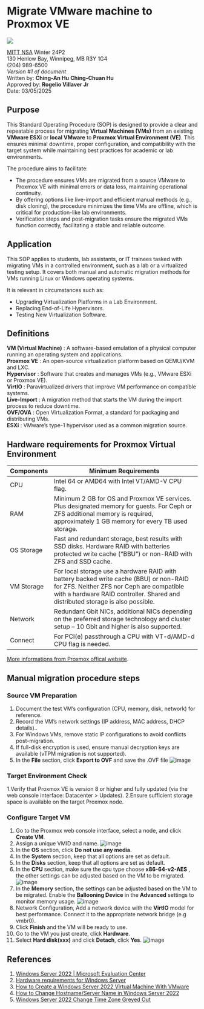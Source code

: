 #  Migrate VMware machine to Proxmox VE 
![](https://encrypted-tbn0.gstatic.com/images?q=tbn:ANd9GcTfl4UoFvHn9M4mdhpcJL_uAXgQ4WHNLbVNRkBRS8V0LDq0jITBZC12xwXaYbQ1TzTOOD8&usqp=CAU)

[MITT NSA](https://mitt.ca/programs/post-secondary-programs/2385/network-and-systems-administrator-diploma) Winter 24P2\
130 Henlow Bay, Winnipeg, MB R3Y 1G4\
(204) 989-6500\
*Version #1 of document*\
Written by:  **Ching-An Hu** **Ching-Chuan Hu**\
Approved by: **Rogelio Villaver Jr**\
Date: 03/05/2025

## Purpose
This Standard Operating Procedure (SOP) is designed  to provide a clear and repeatable process for migrating **Virtual Machines (VMs)** from an existing **VMware ESXi** or **local VMware** to **Proxmox Virtual Environment (VE)**. 
This ensures minimal downtime, proper configuration, and compatibility with the target system while maintaining best practices for academic or lab environments.

The procedure aims to facilitate:
  * The procedure ensures VMs are migrated from a source VMware to Proxmox VE with minimal errors or data loss, maintaining operational continuity.
  * By offering options like live-import and efficient manual methods (e.g., disk cloning), the procedure minimizes the time VMs are offline, which is critical for production-like lab environments.
  * Verification steps and post-migration tasks ensure the migrated VMs function correctly, facilitating a stable and reliable outcome.
    
## Application
This SOP applies to students, lab assistants, or IT trainees tasked with migrating VMs in a controlled environment, such as a lab or a virtualized testing setup. 
It covers both manual and automatic migration methods for VMs running Linux or Windows operating systems.

It is relevant in circumstances such as:
 * Upgrading Virtualization Platforms in a Lab Environment.
 * Replacing End-of-Life Hypervisors.
 * Testing New Virtualization Software.

## Definitions
**VM (Virtual Machine)** : A software-based emulation of a physical computer running an operating system and applications.\
**Proxmox VE** : An open-source virtualization platform based on QEMU/KVM and LXC.\
**Hypervisor** : Software that creates and manages VMs (e.g., VMware ESXi or Proxmox VE).\
**VirtIO** : Paravirtualized drivers that improve VM performance on compatible systems.\
**Live-Import** : A migration method that starts the VM during the import process to reduce downtime.\
**OVF/OVA** : Open Virtualization Format, a standard for packaging and distributing VMs.\
**ESXi** : VMware’s type-1 hypervisor used as a common migration source.


## Hardware requirements for Proxmox Virtual Environment
|Components     |Minimum Requirements    |
|---------------|------------------------|
|CPU            |Intel 64 or AMD64 with Intel VT/AMD-V CPU flag. | 
|RAM            |Minimum 2 GB for OS and Proxmox VE services. Plus designated memory for guests. For Ceph or ZFS additional memory is required, approximately 1 GB memory for every TB used storage. |
|OS Storage        |Fast and redundant storage, best results with SSD disks. Hardware RAID with batteries protected write cache (“BBU”) or non-RAID with ZFS and SSD cache.|
|VM Storage        |For local storage use a hardware RAID with battery backed write cache (BBU) or non-RAID for ZFS. Neither ZFS nor Ceph are compatible with a hardware RAID controller. Shared and distributed storage is also possible.|
|Network        |Redundant Gbit NICs, additional NICs depending on the preferred storage technology and cluster setup – 10 Gbit and higher is also supported. |
|Connect|For PCI(e) passthrough a CPU with VT-d/AMD-d CPU flag is needed.|

[More informations from Proxmox offical website](https://www.proxmox.com/en/products/proxmox-virtual-environment/requirements).

## Manual migration procedure steps
### Source VM Preparation
1. Document the test VM’s configuration (CPU, memory, disk, network) for reference.
2. Record the VM’s network settings (IP address, MAC address, DHCP details)..  
3. For Windows VMs, remove static IP configurations to avoid conflicts post-migration.
4. If full-disk encryption is used, ensure manual decryption keys are available (vTPM migration is not supported).
5. In the **File** section, click **Export to OVF** and save the .OVF file
![image](https://github.com/user-attachments/assets/2e6c0342-0dc4-4832-ac88-c45e9ffbe217)

### Target Environment Check
1.Verify that Proxmox VE is version 8 or higher and fully updated (via the web console interface: Datacenter > Updates).
2.Ensure sufficient storage space is available on the target Proxmox node.

### Configure Target VM 
1. Go to the Proxmox web console interface, select a node, and click **Create VM**.
2. Assign a unique VMID and name.
![image](https://github.com/user-attachments/assets/8610ea7f-4fa6-443d-b2b5-ef9497ad1cbd)
3. In the **OS** section, click **Do not use any media**. 
4. In the **System** section, keep that all options are set as default.
5. In the **Disks** section, keep that all options are set as default.
6. In the **CPU** section, make sure the cpu type choose **x86-64-v2-AES** , the other settings can be adjusted based on the VM to be migrated.
![image](https://github.com/user-attachments/assets/04ab5fa7-89aa-43b6-8e3f-6b24daaf6132)
7. In the **Memory** section, the settings can be adjusted based on the VM to be migrated. Enable the **Ballooning Device** in the **Advanced** settings to monitor memory usage.
![image](https://github.com/user-attachments/assets/3da3123d-14ad-45fa-9229-4084868b8ec8)
8. Network Configuration, Add a network device with the **VirtIO** model for best performance. Connect it to the appropriate network bridge (e.g vmbr0).
9. Click **Finish** and the VM will be ready to use.
10. Go to the VM you just create, click **Hardware**.
11. Select **Hard disk(xxx)** and click **Detach**, click **Yes**.
![image](https://github.com/user-attachments/assets/38efc4e1-9750-4d4f-8251-f0323768f175)








## References
1. [Windows Server 2022 | Microsoft Evaluation Center](https://www.microsoft.com/en-us/evalcenter/evaluate-windows-server-2022)
2. [Hardware requirements for Windows Server](https://learn.microsoft.com/en-us/windows-server/get-started/hardware-requirements?tabs=cpu&pivots=windows-server-2025)
3. [How to Create a Windows Server 2022 Virtual Machine With VMware](https://www.youtube.com/watch?v=II-a79HFQtQ)
4. [How to Change Hostname/Server Name in Windows Server 2022](https://support.binarylane.com.au/support/solutions/articles/11000129152-how-to-change-hostname-server-name-in-windows-server-2022)
5. [Windows Server 2022 Change Time Zone Greyed Out](https://www.ichi.co.uk/blog/windows-server-2022-change-time-zone-greyed-out)
